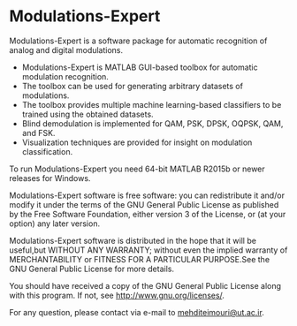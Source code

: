 # Modulations-Expert

Modulations-Expert is a software package for automatic recognition of analog and digital modulations.

- Modulations-Expert is MATLAB GUI-based toolbox for automatic modulation recognition.
- The toolbox can be used for generating arbitrary datasets of modulations.
- The toolbox provides multiple machine learning-based classifiers to be trained using the obtained datasets. 
- Blind demodulation is implemented for QAM, PSK, DPSK, OQPSK, QAM, and FSK.
-	Visualization techniques are provided for insight on modulation classification.

To run Modulations-Expert you need 64-bit MATLAB R2015b or newer releases for Windows.

Modulations-Expert software is free software: you can redistribute it and/or modify it under the terms of the GNU General Public License as published by the Free Software Foundation, either version 3 of the License, or (at your option) any later version.

Modulations-Expert software is distributed in the hope that it will be useful,but WITHOUT ANY WARRANTY; without even the implied warranty of MERCHANTABILITY or FITNESS FOR A PARTICULAR PURPOSE.See the GNU General Public License for more details.

You should have received a copy of the GNU General Public License along with this program. If not, see http://www.gnu.org/licenses/.

For any question, please contact via e-mail to mehditeimouri@ut.ac.ir.
